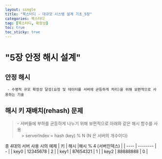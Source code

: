 ```yaml
---
layout: single
title: "북스터디 - 대규모 시스템 설계 기초_5장"
categories: 북스터디
tag: [북스터디, 확장성]
toc: true
toc_sticky: true 
---
```


# "5장 안정 해시 설계"

## 안정 해시
```
 - 수평적 규모 확장성 달성(요청 및 데이터를 서버에 균등하게 처리)을 위해 보편적으로 사용하는 기술
```

## 해시 키 재배치(rehash) 문제
> \- 서버들에 부하를 균등하게 나누기 위해 보편적으로 아래와 같은 해시 함수를 사용 <br>
> 　\> serverlndex = hash (key) % N (N 은 서버의 개수이다)
>
총 4대의 서버 사용 시의 예제
|  키  |   해시   |해시 % 4 (서버인덱스) |
| ---- | -------- | - |
| key0 | 12345678 | 2 |
| key1 | 87654321 | 1 |
| key2 | 88888888 | 0 |